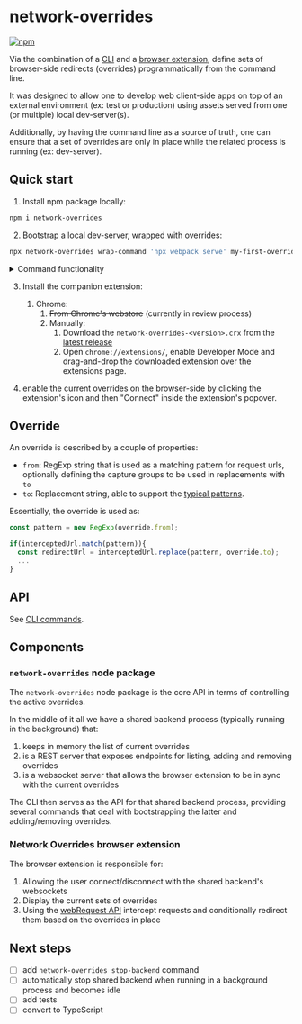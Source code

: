# network-overrides

[![npm](https://img.shields.io/npm/v/network-overrides)](https://www.npmjs.com/package/network-overrides)

Via the combination of a [CLI](./core/README.md) and a [browser extension](./extension/README.md), define sets of browser-side redirects (overrides) programmatically from the command line.

It was designed to allow one to develop web client-side apps on top of an external environment (ex: test or production) using assets served from one (or multiple) local dev-server(s).

Additionally, by having the command line as a source of truth, one can ensure that a set of overrides are only in place while the related process is running (ex: dev-server).

## Quick start

1. Install npm package locally:

```sh
npm i network-overrides
```

2. Bootstrap a local dev-server, wrapped with overrides:

```sh
npx network-overrides wrap-command 'npx webpack serve' my-first-override '[{"from":"https://live-cdn\\.com/(.*)","to":"http://localhost:8080/$1"}]' --ensure-backend
```

<details>
  <summary>Command functionality</summary>
  <ol>
    <li>Ensure that the <strong>Network Overrides</strong> shared backend is running, which in turn will transmit the current overrides to the browser extension when necessary</li>
    <li>Add a single override which redirects assets from <code>https://live-cdn.com/</code> to the corresponding path under <code>http://localhost:8080/</code>. It belongs to an override set called <em>my-first-override</em></li>
    <li>Run <code>npx webpack serve</code> which will bootstrap the local webpack-dev-server</li>
    <li>Later, upon exiting, remove the override under <em>my-first-override</em></li>
  </ol>
</details>

3. Install the companion extension:

   1. Chrome:
      1. ~~From Chrome's webstore~~ (currently in review process)
      2. Manually:
         1. Download the `network-overrides-<version>.crx` from the [latest release](https://github.com/miguel-silva/network-overrides/releases/latest)
         2. Open `chrome://extensions/`, enable Developer Mode and drag-and-drop the downloaded extension over the extensions page.

4. enable the current overrides on the browser-side by clicking the extension's icon and then "Connect" inside the extension's popover.

## Override

An override is described by a couple of properties:

- `from`: RegExp string that is used as a matching pattern for request urls, optionally defining the capture groups to be used in replacements with `to`
- `to`: Replacement string, able to support the [typical patterns](https://developer.mozilla.org/en-US/docs/Web/JavaScript/Reference/Global_Objects/String/replace#specifying_a_string_as_a_parameter).

Essentially, the override is used as:

```js
const pattern = new RegExp(override.from);

if(interceptedUrl.match(pattern)){
  const redirectUrl = interceptedUrl.replace(pattern, override.to);
  ...
}

```

## API

See [CLI commands](./core/README.md#cli-commands).

## Components

### `network-overrides` node package

The `network-overrides` node package is the core API in terms of controlling the active overrides.

In the middle of it all we have a shared backend process (typically running in the background) that:

1. keeps in memory the list of current overrides
2. is a REST server that exposes endpoints for listing, adding and removing overrides
3. is a websocket server that allows the browser extension to be in sync with the current overrides

The CLI then serves as the API for that shared backend process, providing several commands that deal with bootstrapping the latter and adding/removing overrides.

### Network Overrides browser extension

The browser extension is responsible for:

1. Allowing the user connect/disconnect with the shared backend's websockets
2. Display the current sets of overrides
3. Using the [webRequest API](https://developer.chrome.com/docs/extensions/reference/webRequest/) intercept requests and conditionally redirect them based on the overrides in place

## Next steps

- [ ] add `network-overrides stop-backend` command
- [ ] automatically stop shared backend when running in a background process and becomes idle
- [ ] add tests
- [ ] convert to TypeScript
